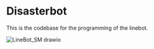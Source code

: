 # Disasterbot

This is the codebase for the programming of the linebot.

![LineBot_SM drawio](https://github.com/PJLys/Disasterbot/assets/67599688/4577bdd5-20a4-4f79-aa1a-3632608dcacd)
